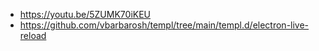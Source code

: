 - https://youtu.be/5ZUMK70iKEU
- https://github.com/vbarbarosh/templ/tree/main/templ.d/electron-live-reload
